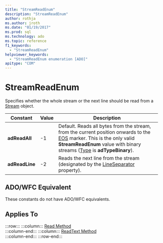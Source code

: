 ```yaml
---
title: "StreamReadEnum"
description: "StreamReadEnum"
author: rothja
ms.author: jroth
ms.date: "01/19/2017"
ms.prod: sql
ms.technology: ado
ms.topic: reference
f1_keywords:
  - "StreamReadEnum"
helpviewer_keywords:
  - "StreamReadEnum enumeration [ADO]"
apitype: "COM"
---
```

# StreamReadEnum
Specifies whether the whole stream or the next line should be read from a [Stream](./stream-object-ado.md) object.  
  
|Constant|Value|Description|  
|--------------|-----------|-----------------|  
|**adReadAll**|-1|Default. Reads all bytes from the stream, from the current position onwards to the [EOS](./eos-property.md) marker. This is the only valid **StreamReadEnum** value with binary streams ([Type](./type-property-ado-stream.md) is **adTypeBinary**).|  
|**adReadLine**|-2|Reads the next line from the stream (designated by the [LineSeparator](./lineseparator-property-ado.md) property).|  
  
## ADO/WFC Equivalent  
 These constants do not have ADO/WFC equivalents.  
  
## Applies To  

:::row:::
    :::column:::
        [Read Method](./read-method.md)  
    :::column-end:::
    :::column:::
        [ReadText Method](./readtext-method.md)  
    :::column-end:::
:::row-end:::